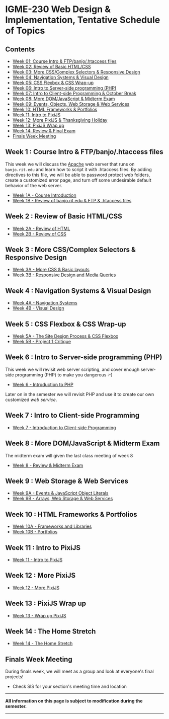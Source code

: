
# IGME-230 Web Design & Implementation, Tentative Schedule of Topics 

## Contents

- [Week 01: Course Intro & FTP/banjo/.htaccess files](#week1)
- [Week 02: Review of Basic HTML/CSS](#week2)
- [Week 03: More CSS/Complex Selectors & Responsive Design](#week3)
- [Week 04: Navigation Systems & Visual Design](#week4)
- [Week 05: CSS Flexbox & CSS Wrap-up](#week5)
- [Week 06: Intro to Server-side programming (PHP)](#week6)
- [Week 07: Intro to Client-side Programming & October Break](#week7)
- [Week 08: More DOM/JavaScript & Midterm Exam](#week8)
- [Week 09: Events, Objects, Web Storage & Web Services](#week9)
- [Week 10: HTML Frameworks & Portfolios](#week10)
- [Week 11: Intro to PixiJS](#week11)
- [Week 12: More PixiJS & Thanksgiving Holiday](#week12)
- [Week 13: PixiJS Wrap up](#week13)
- [Week 14: Review & Final Exam](#week14)
- [Finals Week Meeting](#finalsweek)


## <a id="week1">Week 1 : Course Intro & FTP/banjo/.htaccess files
  
This week we will discuss the [Apache](http://httpd.apache.org) web server that runs on `banjo.rit.edu` and learn how to script it with .htaccess files. By adding directives to this file, we will be able to password protect web folders, create a customized error page, and turn off some undesirable default behavior of the web server. 
  
  - [Week 1A - Course Introduction](weekly/week-01A-notes.md)
  - [Week 1B - Review of banjo.rit.edu & FTP & .htaccess files](weekly/week-01B-notes.md)
  
## <a id="week2">Week 2 : Review of Basic HTML/CSS
  
  - [Week 2A - Review of HTML](weekly/week-03A-notes.md)
  - [Week 2B - Review of CSS](weekly/week-03B-notes.md)
  
## <a id="week3">Week 3 : More CSS/Complex Selectors & Responsive Design
  
  - [Week 3A - More CSS & Basic layouts](weekly/week-04A-notes.md)
  - [Week 3B - Responsive Design and Media Queries](weekly/week-04B-notes.md)
  
## <a id="week4">Week 4 : Navigation Systems & Visual Design
  
  - [Week 4A - Navigation Systems](weekly/week-05A-notes.md)
  - [Week 4B - Visual Design](weekly/week-05B-notes.md)
  
## <a id="week5">Week 5 : CSS Flexbox & CSS Wrap-up
  
  - [Week 5A - The Site Design Process & CSS Flexbox](weekly/week-06A-notes.md)
  - [Week 5B - Project 1 Critique](weekly/week-06B-notes.md)
  
  
## <a id="week6">Week 6 : Intro to Server-side programming (PHP)
  
 This week we will revisit web server scripting, and cover enough server-side programming (PHP) to make you dangerous :-)
 
 - [Week 6 - Introduction to PHP](weekly/week-02-notes.md)
  
 Later on in the semester we will revisit PHP and use it to create our own customized *web service*.
  
## <a id="week7">Week 7 : Intro to Client-side Programming
   
   - [Week 7 - Introduction to Client-side Programming](weekly/week-07-notes.md)
 
## <a id="week8">Week 8 : More DOM/JavaScript & Midterm Exam
  
The midterm exam will given the last class meeting of week 8
  
  - [Week 8 - Review & Midterm Exam](weekly/week-08-notes.md)
  
## <a id="week9">Week 9 :  Web Storage & Web Services
  
  - [Week 9A - Events & JavaScript Object Literals](weekly/week-09A-notes.md)
  - [Week 9B - Arrays, Web Storage & Web Services](weekly/week-09B-notes.md)
  
## <a id="week10">Week 10 : HTML Frameworks & Portfolios
  
  - [Week 10A - Frameworks and Libraries](weekly/week-10A-notes.md)
  - [Week 10B - Portfolios](weekly/week-10B-notes.md)
  
## <a id="week11">Week 11  : Intro to PixiJS
  - [Week 11 - Intro to PixiJS](weekly/week-11-notes.md)
  
## <a id="week12">Week 12 : More PixiJS
  
 - [Week 12 - More PixiJS](weekly/week-12-notes.md)
  
## <a id="week13">Week 13 : PixiJS Wrap up
 
 - [Week 13 - Wrap up PixiJS](weekly/week-13-notes.md)
 
 ## <a id="week14">Week 14 : The Home Stretch
  
 - [Week 14 - The Home Stretch](weekly/week-notes-home-stretch.md)
  
## <a id="finalsweek">Finals Week Meeting

During finals week, we will meet as a group and look at everyone's final projects! 
- Check SIS for your section's meeting time and location

<hr>

**All information on this page is subject to modification during the semester.**

<hr>
